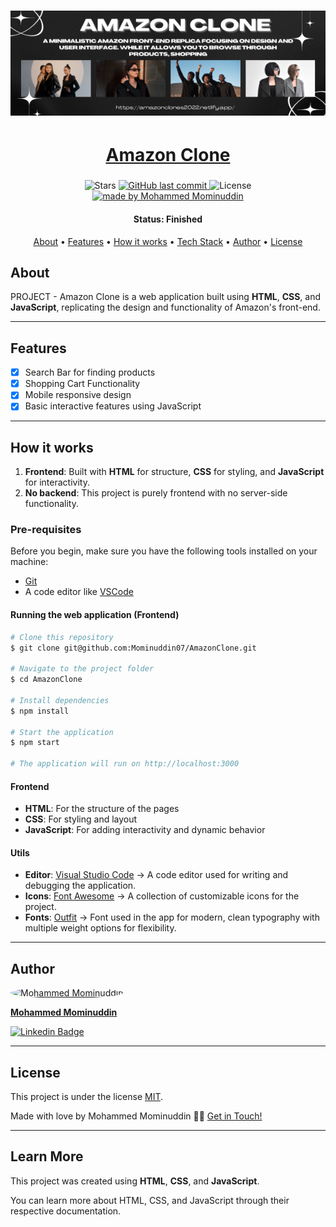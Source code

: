 <h1 align="center">
    <img alt="Amazon Clone" title="#About" src="./assets/amazonclone.png" />
</h1>

<h1 align="center">
  <a href="https://amazonclones2022.netlify.app/"> Amazon Clone</a>
</h1>

<h3 align="center"></h3>

<p align="center">
  <img alt="Stars" src="https://img.shields.io/github/stars/Mominuddin07/Amazon-Clone?style=social">
  <a href="https://github.com/Mominuddin07/AmazonClone">
    <img alt="GitHub last commit" src="https://img.shields.io/github/last-commit/Mominuddin07/AmazonClone">
  </a>
  <img alt="License" src="https://img.shields.io/badge/license-MIT-brightgreen">
  <a href="https://github.com/Mominuddin07/">
    <img alt="made by Mohammed Mominuddin" src="https://img.shields.io/badge/made%20by-Mohammed%20Mominuddin-ff69b4">
  </a>
</p>

<h4 align="center"> 
	 Status: Finished
</h4>

<p align="center">
 <a href="#about">About</a> •
 <a href="#features">Features</a> •
 <a href="#how-it-works">How it works</a> • 
 <a href="#tech-stack">Tech Stack</a> •  
 <a href="#author">Author</a> • 
 <a href="#user-content-license">License</a>
</p>

## About

PROJECT - Amazon Clone is a web application built using **HTML**, **CSS**, and **JavaScript**, replicating the design and functionality of Amazon's front-end.

---

## Features

- [x] Search Bar for finding products
- [x] Shopping Cart Functionality
- [x] Mobile responsive design
- [x] Basic interactive features using JavaScript

---

## How it works

1. **Frontend**: Built with **HTML** for structure, **CSS** for styling, and **JavaScript** for interactivity.
2. **No backend**: This project is purely frontend with no server-side functionality.

### Pre-requisites

Before you begin, make sure you have the following tools installed on your machine:
- [Git](https://git-scm.com)
- A code editor like [VSCode](https://code.visualstudio.com/)

#### Running the web application (Frontend)

```bash
# Clone this repository
$ git clone git@github.com:Mominuddin07/AmazonClone.git

# Navigate to the project folder
$ cd AmazonClone

# Install dependencies
$ npm install

# Start the application
$ npm start

# The application will run on http://localhost:3000
```


#### **Frontend**

- **HTML**: For the structure of the pages
- **CSS**: For styling and layout
- **JavaScript**: For adding interactivity and dynamic behavior

#### **Utils**

- **Editor**: [Visual Studio Code](https://code.visualstudio.com/) → A code editor used for writing and debugging the application.
- **Icons**: [Font Awesome](https://fontawesome.com/) → A collection of customizable icons for the project.
- **Fonts**: [Outfit](https://fonts.google.com/specimen/Outfit) → Font used in the app for modern, clean typography with multiple weight options for flexibility.

---

## Author

<a href="https://www.linkedin.com/in/mohammed-mominuddin-350180259/">
 <img style="border-radius: 50%;" src="https://media-exp1.licdn.com/dms/image/C4E03AQFY3bB4gWUEVw/profile-displayphoto-shrink_200_200/0/1638286563108?e=1651708800&v=beta&t=WQhkU4GF5vPmHiAb788WkvXJaXnyKhYz5oarqqcfGBA" width="70px;" alt="Mohammed Mominuddin"/>
 <br />
 <p><b>Mohammed Mominuddin</b></p></a>
 
[![Linkedin Badge](https://img.shields.io/badge/-Mohammed%20Mominuddin-blue?style=flat-square&logo=Linkedin&logoColor=white&link=https://www.linkedin.com/in/mohammed-mominuddin-350180259/)](https://www.linkedin.com/in/mohammed-mominuddin-350180259/)

---

## License

This project is under the license [MIT](./LICENSE).

Made with love by Mohammed Mominuddin 👋🏽 [Get in Touch!](https://www.linkedin.com/in/mohammed-mominuddin-350180259/)

---

## Learn More

This project was created using **HTML**, **CSS**, and **JavaScript**.

You can learn more about HTML, CSS, and JavaScript through their respective documentation.





